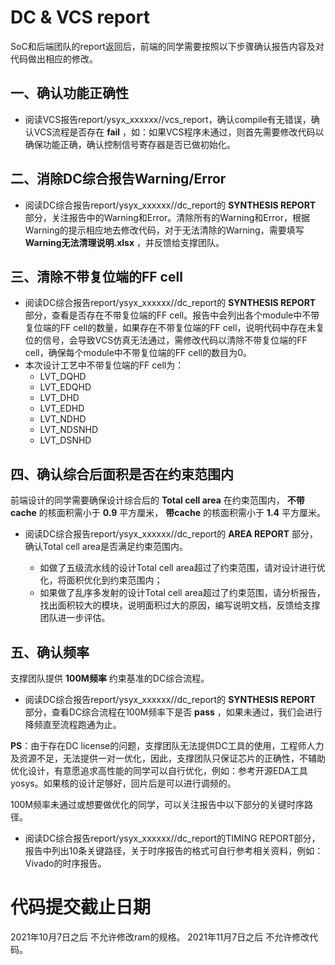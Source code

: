 # DC & VCS report

SoC和后端团队的report返回后，前端的同学需要按照以下步骤确认报告内容及对代码做出相应的修改。

## 一、确认功能正确性
* 阅读VCS报告report/ysyx_xxxxxx/<pull time>/vcs_report，确认compile有无错误，确认VCS流程是否存在 **fail** ，如：如果VCS程序未通过，则首先需要修改代码以确保功能正确，确认控制信号寄存器是否已做初始化。

## 二、消除DC综合报告Warning/Error
* 阅读DC综合报告report/ysyx_xxxxxx/<pull time>/dc_report的 **SYNTHESIS REPORT** 部分，关注报告中的Warning和Error。清除所有的Warning和Error，根据Warning的提示相应地去修改代码，对于无法清除的Warning，需要填写 **Warning无法清理说明.xlsx** ，并反馈给支撑团队。

## 三、清除不带复位端的FF cell
* 阅读DC综合报告report/ysyx_xxxxxx/<pull time>/dc_report的 **SYNTHESIS REPORT** 部分，查看是否存在不带复位端的FF cell。报告中会列出各个module中不带复位端的FF cell的数量，如果存在不带复位端的FF cell，说明代码中存在未复位的信号，会导致VCS仿真无法通过，需修改代码以清除不带复位端的FF cell，确保每个module中不带复位端的FF cell的数目为0。
 * 本次设计工艺中不带复位端的FF cell为：
   * LVT_DQHD
   * LVT_EDQHD
   * LVT_DHD
   * LVT_EDHD
   * LVT_NDHD
   * LVT_NDSNHD
   * LVT_DSNHD

## 四、确认综合后面积是否在约束范围内
前端设计的同学需要确保设计综合后的 **Total cell area** 在约束范围内， **不带cache** 的核面积需小于 **0.9** 平方厘米， **带cache** 的核面积需小于 **1.4** 平方厘米。
* 阅读DC综合报告report/ysyx_xxxxxx/<pull time>/dc_report的 **AREA REPORT** 部分，确认Total cell area是否满足约束范围内。
  * 如做了五级流水线的设计Total cell area超过了约束范围，请对设计进行优化，将面积优化到约束范围内；
  * 如果做了乱序多发射的设计Total cell area超过了约束范围，请分析报告，找出面积较大的模块，说明面积过大的原因，编写说明文档，反馈给支撑团队进一步评估。

## 五、确认频率
支撑团队提供 **100M频率** 约束基准的DC综合流程。
* 阅读DC综合报告report/ysyx_xxxxxx/<pull time>/dc_report的 **SYNTHESIS REPORT** 部分，查看DC综合流程在100M频率下是否 **pass** ，如果未通过，我们会进行降频直至流程跑通为止。

**PS**：由于存在DC license的问题，支撑团队无法提供DC工具的使用，工程师人力及资源不足，无法提供一对一优化，因此，支撑团队只保证芯片的正确性，不辅助优化设计，有意愿追求高性能的同学可以自行优化，例如：参考开源EDA工具yosys。如果核的设计足够好，回片后是可以进行调频的。

100M频率未通过或想要做优化的同学，可以关注报告中以下部分的关键时序路径。
* 阅读DC综合报告report/ysyx_xxxxxx/<pull time>/dc_report的TIMING REPORT部分，报告中列出10条关键路径，关于时序报告的格式可自行参考相关资料，例如：Vivado的时序报告。

# 代码提交截止日期
2021年10月7日之后  不允许修改ram的规格。
2021年11月7日之后  不允许修改代码。
